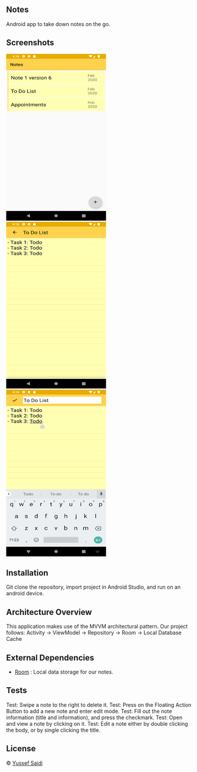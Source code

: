 ## Notes
Android app to take down notes on the go.

## Screenshots
<p>
  <img src="/Screenshots/Screenshot_1582319780.png" width="270" height="450"/>
  <img src="/Screenshots/Screenshot_1582319789.png" width="270" height="450"/>
  <img src="/Screenshots/Screenshot_1582319798.png" width="270" height="450"/>
</p>

## Installation
Git clone the repository, import project in Android Studio, and run on an android device.

## Architecture Overview
This application makes use of the MVVM architectural pattern. 
Our project follows: Activity -> ViewModel -> Repository -> Room -> Local Database Cache

## External Dependencies
- [Room](https://developer.android.com/topic/libraries/architecture/room)
: Local data storage for our notes.

## Tests
Test: Swipe a note to the right to delete it.
Test: Press on the Floating Action Button to add a new note and enter edit mode.
Test: Fill out the note information (title and information), and press the checkmark.
Test: Open and view a note by clicking on it.
Test: Edit a note either by double clicking the body, or by single clicking the title.

## License
© [Yussef Saidi](https://yussefsaidi.me/)

